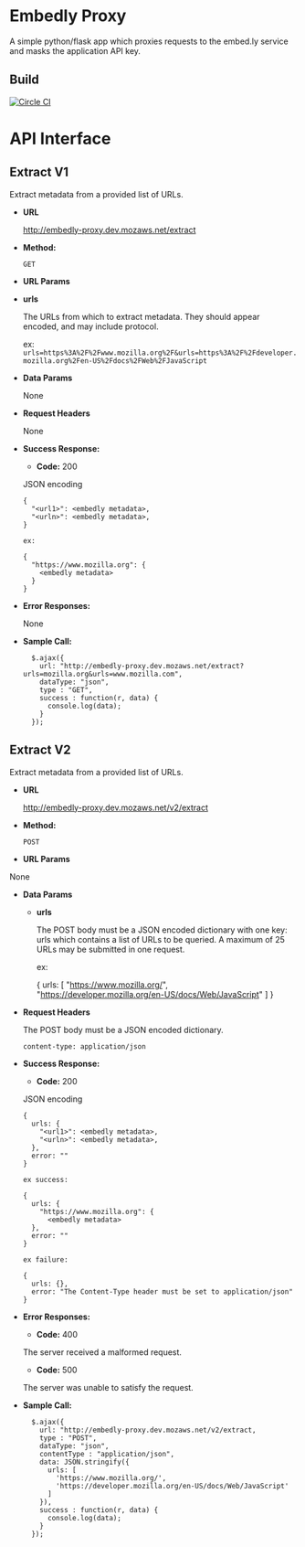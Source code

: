 # Embedly Proxy

A simple python/flask app which proxies requests to the embed.ly service and masks the
application API key.

## Build
[![Circle CI](https://circleci.com/gh/mozilla/embedly-proxy/tree/master.svg?style=svg)](https://circleci.com/gh/mozilla/embedly-proxy/tree/master)

# API Interface

Extract V1
----
  Extract metadata from a provided list of URLs.

* **URL**

  http://embedly-proxy.dev.mozaws.net/extract

* **Method:**

  `GET`

*  **URL Params**


  * **urls**

    The URLs from which to extract metadata.
    They should appear encoded, and may include protocol.

    ex: `urls=https%3A%2F%2Fwww.mozilla.org%2F&urls=https%3A%2F%2Fdeveloper.mozilla.org%2Fen-US%2Fdocs%2FWeb%2FJavaScript`

* **Data Params**

  None

* **Request Headers**

  None

* **Success Response:**

  * **Code:** 200

  JSON encoding

      {
        "<url1>": <embedly metadata>,
        "<urln>": <embedly metadata>,
      }

      ex:

      {
        "https://www.mozilla.org": {
          <embedly metadata>
        }
      }

* **Error Responses:**

  None

* **Sample Call:**

        $.ajax({
          url: "http://embedly-proxy.dev.mozaws.net/extract?urls=mozilla.org&urls=www.mozilla.com",
          dataType: "json",
          type : "GET",
          success : function(r, data) {
            console.log(data);
          }
        });

Extract V2
----
  Extract metadata from a provided list of URLs.

* **URL**

  http://embedly-proxy.dev.mozaws.net/v2/extract

* **Method:**

  `POST`

*  **URL Params**

  None

* **Data Params**

  * **urls**

    The POST body must be a JSON encoded dictionary with one key: urls
    which contains a list of URLs to be queried.  A maximum of 25 URLs
    may be submitted in one request.

    ex:

      {
        urls: [
          "https://www.mozilla.org/",
          "https://developer.mozilla.org/en-US/docs/Web/JavaScript"
        ]
      }


* **Request Headers**

  The POST body must be a JSON encoded dictionary.

  `content-type: application/json`

* **Success Response:**

  * **Code:** 200

  JSON encoding

      {
        urls: {
          "<url1>": <embedly metadata>,
          "<urln>": <embedly metadata>,
        },
        error: ""
      }

      ex success:

      {
        urls: {
          "https://www.mozilla.org": {
            <embedly metadata>
        },
        error: ""
      }
      
      ex failure:

      {
        urls: {},
        error: "The Content-Type header must be set to application/json"
      }

* **Error Responses:**

  * **Code:** 400

  The server received a malformed request.  

  * **Code:** 500

  The server was unable to satisfy the request.

* **Sample Call:**

        $.ajax({
          url: "http://embedly-proxy.dev.mozaws.net/v2/extract,
          type : "POST",
          dataType: "json",
          contentType : "application/json",
          data: JSON.stringify({
            urls: [
              'https://www.mozilla.org/',
              'https://developer.mozilla.org/en-US/docs/Web/JavaScript'
            ]
          }),
          success : function(r, data) {
            console.log(data);
          }
        });
